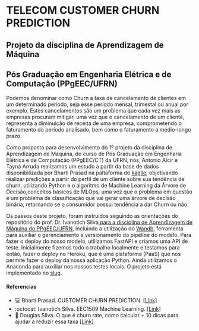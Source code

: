 # TELECOM CUSTOMER CHURN PREDICTION

## Projeto da disciplina de Aprendizagem de Máquina
## Pós Graduação em Engenharia Elétrica e de Computação (PPgEEC/UFRN)


 Podemos denominar como Churn a taxa de cancelamento de clientes em um determinado período, seja esse período mensal, trimestal ou anual por exemplo. Estes cancelamentos são um problema que cada vez mais as empresas procuram mitigar, uma vez que o cancelamento de um cliente, representa a diminuição de receita de uma empresa, comprometendo o faturamento do período analisado, bem como o faturamento a médio-longo prazo.

 Como proposta para desenvolvimento do 1º projeto da disciplina de Aprendizagem de Máquina, do curso de Pós Graduação em Engenharia Elétrica e de Computação (PPgEEC/CT) da UFRN, nós, Antonio Alcir e Tayná Arruda realizamos um estudo a partir da base de dados disponibilizada por Bharti Prasad na paltaforma do [kaglle](https://www.kaggle.com/code/bhartiprasad17/), objetivando realizar predições a partir do perfil de um cliente sobre sua tendência de churn, utilizando Python e o algoritmo de Machine Learning da Árvore de Decisão,conceitos básicos de MLOps, uma vez que o problema em questão é um problema de classificação que vai gerar uma árvore de decisão binária, retornando se o consumidor possui tendência a dar Churn ou não.

Os passos deste projeto, foram instruidos seguindo as orientações do repositório do prof. Dr. Ivanotich Silva[ para a disciplina de Aprendizagem de Máquina do PPgEEC/UFRN](https://github.com/ivanovitchm/ppgeecmachinelearning), incluindo a utilização do [Wandb](https://wandb.ai/), ferramenta para auxiliar o gerenciamento e versionamento do pipeline do modelo. Para fazer o deploy do nosso modelo, utilizamos FastAPI e criamos uma API de teste. Inicialmente fizemos todo o trabalho localmente e testamos para então, fazer o deploy no Heroku, que é uma plataforma (PaaS) que nos permite fazer o deploy da nossa aplicação Python. Ainda utilizamos o Anaconda para auxiliar nos nossos testes locais. O projeto está implementado no [slug](http://project1-ml-ppgeec1.herokuapp.com/).

#### Referencias

- :computer: Bharti Prasad. CUSTOMER CHURN PREDICTION. [[Link]](https://www.kaggle.com/code/bhartiprasad17/customer-churn-prediction)
- :octocat: Ivanotich Silva. EEC1509 Machine Learning. [[Link]](https://github.com/ivanovitchm/ppgeecmachinelearning)
- :page_facing_up: Douglas Silva. O que é churn rate, como calcular + 10 dicas para ajudar a reduzir essa taxa [[Link]](https://www.zendesk.com.br/blog/churn-rate/)